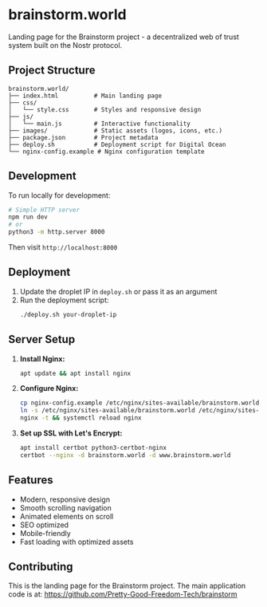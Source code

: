 # brainstorm.world

Landing page for the Brainstorm project - a decentralized web of trust system built on the Nostr protocol.

## Project Structure

```
brainstorm.world/
├── index.html          # Main landing page
├── css/
│   └── style.css       # Styles and responsive design
├── js/
│   └── main.js         # Interactive functionality
├── images/             # Static assets (logos, icons, etc.)
├── package.json        # Project metadata
├── deploy.sh           # Deployment script for Digital Ocean
└── nginx-config.example # Nginx configuration template
```

## Development

To run locally for development:

```bash
# Simple HTTP server
npm run dev
# or
python3 -m http.server 8000
```

Then visit `http://localhost:8000`

## Deployment

1. Update the droplet IP in `deploy.sh` or pass it as an argument
2. Run the deployment script:
   ```bash
   ./deploy.sh your-droplet-ip
   ```

## Server Setup

1. **Install Nginx:**
   ```bash
   apt update && apt install nginx
   ```

2. **Configure Nginx:**
   ```bash
   cp nginx-config.example /etc/nginx/sites-available/brainstorm.world
   ln -s /etc/nginx/sites-available/brainstorm.world /etc/nginx/sites-enabled/
   nginx -t && systemctl reload nginx
   ```

3. **Set up SSL with Let's Encrypt:**
   ```bash
   apt install certbot python3-certbot-nginx
   certbot --nginx -d brainstorm.world -d www.brainstorm.world
   ```

## Features

- Modern, responsive design
- Smooth scrolling navigation
- Animated elements on scroll
- SEO optimized
- Mobile-friendly
- Fast loading with optimized assets

## Contributing

This is the landing page for the Brainstorm project. The main application code is at:
https://github.com/Pretty-Good-Freedom-Tech/brainstorm
